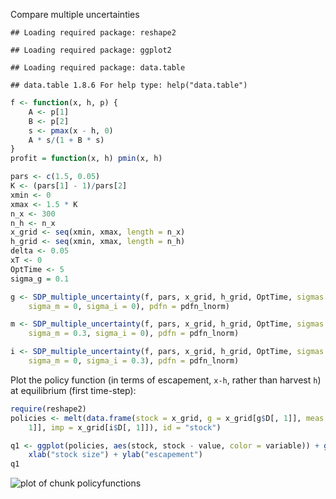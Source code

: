 Compare multiple uncertainties

  

```
## Loading required package: reshape2
```

```
## Loading required package: ggplot2
```

```
## Loading required package: data.table
```

```
## data.table 1.8.6 For help type: help("data.table")
```







```r
f <- function(x, h, p) {
    A <- p[1]
    B <- p[2]
    s <- pmax(x - h, 0)
    A * s/(1 + B * s)
}
profit = function(x, h) pmin(x, h)
```



```r
pars <- c(1.5, 0.05)
K <- (pars[1] - 1)/pars[2]
xmin <- 0
xmax <- 1.5 * K
n_x <- 300
n_h <- n_x
x_grid <- seq(xmin, xmax, length = n_x)
h_grid <- seq(xmin, xmax, length = n_h)
delta <- 0.05
xT <- 0
OptTime <- 5
sigma_g = 0.1
```





```r
g <- SDP_multiple_uncertainty(f, pars, x_grid, h_grid, OptTime, sigmas = c(sigma_g = sigma_g, 
    sigma_m = 0, sigma_i = 0), pdfn = pdfn_lnorm)
```



```r
m <- SDP_multiple_uncertainty(f, pars, x_grid, h_grid, OptTime, sigmas = c(sigma_g = 0.03, 
    sigma_m = 0.3, sigma_i = 0), pdfn = pdfn_lnorm)
```



```r
i <- SDP_multiple_uncertainty(f, pars, x_grid, h_grid, OptTime, sigmas = c(sigma_g = 0.03, 
    sigma_m = 0, sigma_i = 0.3), pdfn = pdfn_lnorm)
```


Plot the policy function (in terms of escapement, `x-h`, rather than harvest `h`) at equilibrium (first time-step):


```r
require(reshape2)
policies <- melt(data.frame(stock = x_grid, g = x_grid[g$D[, 1]], meas = x_grid[m$D[, 
    1]], imp = x_grid[i$D[, 1]]), id = "stock")
```



```r
q1 <- ggplot(policies, aes(stock, stock - value, color = variable)) + geom_point() + 
    xlab("stock size") + ylab("escapement")
q1
```

![plot of chunk policyfunctions](http://carlboettiger.info/assets/figures/2012-12-28-12-19-12-5c2171d101-policyfunctions.png) 


